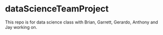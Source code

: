 # dataScienceTeamProject
This repo is for data science class with Brian, Garrett, Gerardo, Anthony and Jay working on.
